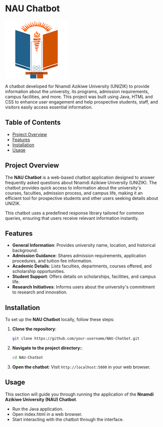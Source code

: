 # NAU Chatbot
![UNIZIK](Unizik.png "Unizik")

A chatbot developed for Nnamdi Azikiwe University (UNIZIK) to provide information about the university, its programs, admission requirements, campus facilities, and more. This project was built using Java, HTML and CSS to enhance user engagement and help prospective students, staff, and visitors easily access essential information.

## Table of Contents
- [Project Overview](#project-overview)
- [Features](#features)
- [Installation](#installation)
- [Usage](#usage)


## Project Overview

The **NAU Chatbot** is a web-based chatbot application designed to answer frequently asked questions about Nnamdi Azikiwe University (UNIZIK). The chatbot provides quick access to information about the university's courses, faculties, admission process, and campus life, making it an efficient tool for prospective students and other users seeking details about UNIZIK.

This chatbot uses a predefined response library tailored for common queries, ensuring that users receive relevant information instantly.

## Features

- **General Information**: Provides university name, location, and historical background.
- **Admission Guidance**: Shares admission requirements, application procedures, and tuition fee information.
- **Academic Details**: Lists faculties, departments, courses offered, and scholarship opportunities.
- **Student Support**: Offers details on scholarships, facilities, and campus life.
- **Research Initiatives**: Informs users about the university's commitment to research and innovation.

## Installation

To set up the **NAU Chatbot** locally, follow these steps:

1. **Clone the repository**:
    ```bash
    git clone https://github.com/your-username/NAU-Chatbot.git
    ```

2. **Navigate to the project directory:**:
    ```bash
    cd NAU-Chatbot
    ```
    
3. **Open the chatbot**: Visit `http://localhost:5000` in your web browser.

## Usage

This section will guide you through running the application of the **Nnamdi Azikiwe University (NAU) Chatbot**.

- Run the Java application.
- Open index.html in a web browser.
- Start interacting with the chatbot through the interface.



